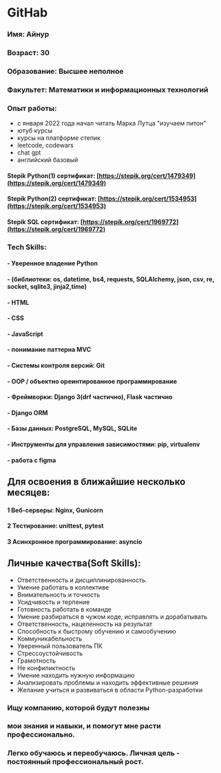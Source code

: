 # GitHab

### Имя: Айнур
### Возраст: 30
### Образование: Высшее неполное
### Факультет: Математики и информационных технологий

### Опыт работы: 
- с января 2022 года начал читать Марка Лутца "изучаем питон"
- ютуб курсы
- курсы на платформе степик
- leetcode, codewars
- chat gpt
- английский базовый

#### Stepik Python(1) сертификат: [https://stepik.org/cert/1479349](https://stepik.org/cert/1479349)
#### Stepik Python(2) сертификат: [https://stepik.org/cert/1534953](https://stepik.org/cert/1534953)
#### Stepik SQL сертификат: [https://stepik.org/cert/1969772](https://stepik.org/cert/1969772)

### Tech Skills:
#### - Уверенное владение Python
#### - (библиотеки: os, datetime, bs4, requests, SQLAlchemy, json, csv, re, socket, sqlite3, jinja2,time)
#### - HTML
#### - CSS
#### - JavaScript
#### - понимание паттерна MVC
#### - Системы контроля версий: Git
#### - OOP / объектно ореинтированное программирование
#### - Фреймворки: Django 3(drf частично), Flask частично
#### - Django ORM
#### - Базы данных: PostgreSQL, MySQL, SQLite
#### - Инструменты для управления зависимостями: pip, virtualenv
#### - работа с figma

## Для освоения в ближайшие несколько месяцев:
#### 1 Веб-серверы: Nginx, Gunicorn
#### 2 Тестирование: unittest, pytest
#### 3 Асинхронное программирование: asyncio

## Личные качества(Soft Skills):
- Ответственность и дисциплинированность.
- Умение работать в коллективе
- Внимательность и точность
- Усидчивость и терпение
- Готовность работать в команде
- Умение разбираться в чужом коде, исправлять и дорабатывать
- Ответственность, нацеленность на результат
- Способность к быстрому обучению и самообучению
- Коммуникабельность
- Уверенный пользователь ПК
- Стрессоустойчивость
- Грамотность
- Не конфиликтность
- Умение находить нужную информацию
- Анализировать проблемы и находить эффективные решения
- Желание учиться и развиваться в области Python-разработки

### Ищу компанию, которой будут полезны
### мои знания и навыки, и помогут мне расти профессионально.
### Легко обучаюсь и переобучаюсь. Личная цель - постоянный профессиональный рост.

